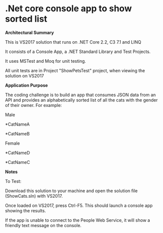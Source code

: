 # .Net core console app to show sorted list

**Architectural Summary**

 This is VS2017 solution that runs on .NET Core 2.2, C3 7.1 and LINQ
 
 It consists of a Console App, a .NET Standard Library and Test Projects.
 
 It uses MSTest and Moq for unit testing.
 
 All unit tests are in Project "ShowPetsTest" project, when viewing the solution on VS2017

**Application Purpose**

The coding challenge is to build an app that consumes JSON data from an API and provides an alphabetically sorted list of all the cats with the gender of their owner. For example:

Male

*CatNameA

*CatNameB

Female

*CatNameD

*CatNameC

**Notes**

To Test:

Download this solution to your machine and open the solution file (ShowCats.sln) with VS2017.

Once loaded on VS2017, press Ctrl-F5. This should launch a console app showing the results.

If the app is unable to connect to the People Web Service, it will show a friendly text message on the console.
